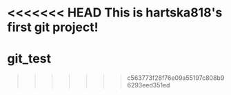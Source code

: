 <<<<<<< HEAD
This is hartska818's first git project!
=======
# git_test
>>>>>>> c563773f28f76e09a55197c808b96293eed351ed
